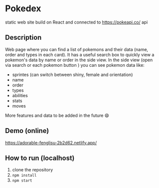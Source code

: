 # Pokedex
static web site build on React and connected to https://pokeapi.co/ api
## Description
Web page where you can find a list of pokemons and their data (name, order and types in each card).
It has a useful search box to quickly view a pokemon's data by name or order in the side view. 
In the side view (open via search or each pokemon button ) you can see pokemon data like:

 - sprintes (can switch between shiny, female and orientation)
 - name
 - order
 - types
 - abilities
 - stats
 - moves

More features and data to be added in the future 😄
## Demo (online)
https://adorable-fenglisu-2b2d62.netlify.app/
## How to run (localhost)
 1. clone the repository
 2. `npm install`
 3. `npm start`